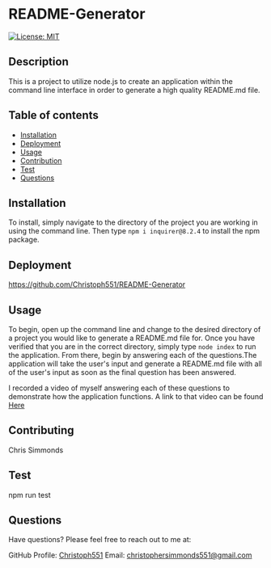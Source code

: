 # README-Generator
  [![License: MIT](https://img.shields.io/badge/License/MIT-yellow.svg)](https://opensource.org/licenses/MIT)
  
## Description
This is a project to utilize node.js to create an application within the command line interface in order to generate a high quality README.md file.

## Table of contents
- [Installation](#Insallation)
- [Deployment](#Deployment)
- [Usage](#Usage)
- [Contribution](#Contributing)
- [Test](#Test)
- [Questions](#Questions)

## Installation
To install, simply navigate to the directory of the project you are working in using the command line. Then type `npm i inquirer@8.2.4` to install the npm package.

## Deployment
https://github.com/Christoph551/README-Generator

## Usage
To begin, open up the command line and change to the desired directory of a project you would like to generate a README.md file for. Once you have verified that you are in the correct directory, simply type `node index` to run the application. From there, begin by answering each of the questions.The application will take the user's input and generate a README.md file with all of the user's input as soon as the final question has been answered.

I recorded a video of myself answering each of these questions to demonstrate how the application functions. A link to that video can be found [Here](https://drive.google.com/file/d/1kSSxVqbywqSC9ENbQJpClpdFJgX-GyOH/view?usp=share_link)

## Contributing
Chris Simmonds

## Test
npm run test

## Questions

Have questions? Please feel free to reach out to me at:

GitHub Profile: [Christoph551](https://github.com/Christoph551)
Email: [christophersimmonds551@gmail.com](mailto:christophersimmonds551@gmail.com)